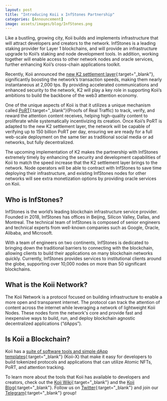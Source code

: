 ```yaml
---
layout: post
title: "Introducing Koii x InfStones Partnership"
categories: [Announcement]
image: assets/images/blog/InfStones.png
---
```


Like a bustling, growing city, Koii builds and implements infrastructure that will attract developers and creators to the network. InfStones is a leading staking provider for Layer 1 blockchains, and will provide an infrastructure upgrade to Koii’s staking and node development tools. In addition, working together will enable access to other network nodes and oracle services, further enhancing Koii’s cross-chain applications toolkit.

Recently, Koii announced the [new K2 settlement layer](https://blog.koii.network/Koii-Announces-K2/){:target="\_blank"}, significantly boosting the network’s transaction speeds, making them nearly instantaneous at 2,000 tps. By providing accelerated communications and enhanced security to the network, K2 will play a key role in supporting Koii’s ambitions to build the backbone of the web3 attention economy.

One of the unique aspects of Koii is that it utilizes a unique mechanism called [PoRT](https://koii.network/proofs-of-real-traffic.pdf){:target="\_blank"}(Proofs of Real Traffic) to track, verify, and reward the attention content receives, helping high-quality content to proliferate while systematically incentivizing its creation. Once Koii’s PoRT is adapted to the new K2 settlement layer, the network will be capable of verifying up to 150 billion PoRT per day, ensuring we are ready for a full web-scale deployment on the same tier as traditional social media or ad networks, but fully decentralized.

The upcoming implementation of K2 makes the partnership with InfStones extremely timely by enhancing the security and development capabilities of Koii to match the speed increase that the K2 settlement layer brings to the network. Node operators will be able to contract with InfStones to save time deploying their infrastructure, and existing InfStones nodes for other networks will see extra monetization options by providing oracle services on Koii.

## Who is InfStones?

InfStones is the world’s leading blockchain infrastructure service provider. Founded in 2018, InfStones has offices in Beijing, Silicon Valley, Dallas, and Montreal. The technical team of InfStones is composed of senior engineers and technical experts from well-known companies such as Google, Oracle, Alibaba, and Microsoft.

 With a team of engineers on two continents, InfStones is dedicated to bringing down the traditional barriers to connecting with the blockchain, allowing clients to build their applications on many blockchain networks quickly. Currently, InfStones provides services to institutional clients around the globe, supporting over 10,000 nodes on more than 50 significant blockchains.

## What is the Koii Network?

The Koii Network is a protocol focused on building infrastructure to enable a more open and transparent internet. The protocol can track the attention of content across the internet while leveraging a network of lightweight Koii Nodes. These nodes form the network's core and provide fast and inexpensive ways to build, run, and deploy blockchain agnostic decentralized applications (“dApps”).

## Is Koii a Blockchain?

Koii has a [suite of software tools and simple dApp templates](https://docs.koii.network/koii-software-toolkit-sdk/what-is-the-koii-sdk){:target="\_blank"} (Koii-X) that make it easy for developers to build tokenized protocols and applications that can utilize Atomic NFTs, PoRT, and attention tracking.

To learn more about the tools that Koii has available to developers and creators, check out the [Koii Wiki](http://docs.koii.network){:target="\_blank"} and the [Koii Blog](https://blog.koii.network){:target="\_blank"}. Follow us on [Twitter](https://twitter.com/KoiiNetwork){:target="\_blank"} and join our [Telegram](https://t.me/koiinetwork){:target="\_blank"} group!
